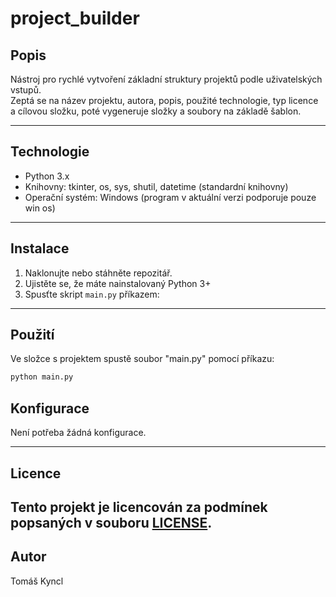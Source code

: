 # project_builder

## Popis

Nástroj pro rychlé vytvoření základní struktury projektů podle uživatelských vstupů.  
Zeptá se na název projektu, autora, popis, použité technologie, typ licence a cílovou složku, poté vygeneruje složky a soubory na základě šablon.

---

## Technologie

- Python 3.x  
- Knihovny: tkinter, os, sys, shutil, datetime (standardní knihovny)  
- Operační systém: Windows (program v aktuální verzi podporuje pouze win os)  

---

## Instalace

1. Naklonujte nebo stáhněte repozitář.  
2. Ujistěte se, že máte nainstalovaný Python 3+  
3. Spusťte skript `main.py` příkazem:

---

## Použití

Ve složce s projektem spustě soubor "main.py" pomocí příkazu:
```bash
python main.py
```

## Konfigurace

Není potřeba žádná konfigurace.

---

## Licence

Tento projekt je licencován za podmínek popsaných v souboru [LICENSE](LICENSE).
---

## Autor

Tomáš Kyncl


